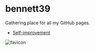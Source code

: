 # bennett39

Gathering place for all my GitHub pages.
- [Self-improvement](/improvement)

![favicon](favicon.ico)

